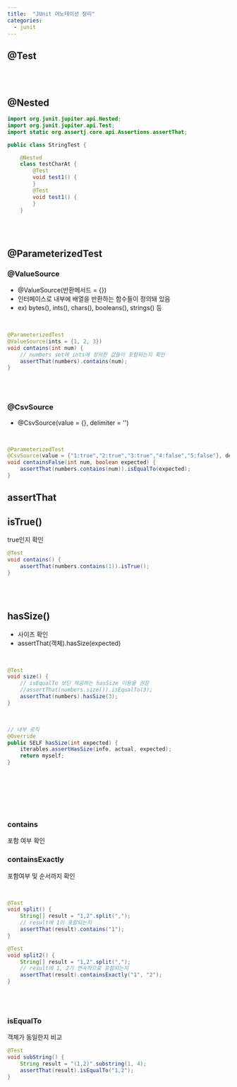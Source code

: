 ```yaml
---
title:  "JUnit 어노테이션 정리"
categories:
  - junit
---
```


## @Test

<br/>
<br/>

## @Nested


```java
import org.junit.jupiter.api.Nested;
import org.junit.jupiter.api.Test;
import static org.assertj.core.api.Assertions.assertThat;

public class StringTest {

    @Nested
    class testCharAt {
        @Test
        void test1() {
        }
        @Test
        void test1() {
        }
    }
```

<br/>
<br/>

## @ParameterizedTest

### @ValueSource
- @ValueSource(반환메서드 = {})
- 인터페이스로 내부에 배열을 반환하는 함수들이 정의돼 있음
- ex) bytes(), ints(), chars(), booleans(), strings() 등

<br/>

```java
@ParameterizedTest
@ValueSource(ints = {1, 2, 3})
void contains(int num) {
    // numbers set에 ints에 정의한 값들이 포함되는지 확인
    assertThat(numbers).contains(num);
}
```

<br/>
<br/>

### @CsvSource
- @CsvSource(value = {}, delimiter = '')

<br/>

```java
@ParameterizedTest
@CsvSource(value = {"1:true","2:true","3:true","4:false","5:false"}, delimiter = ':')
void containsFalse(int num, boolean expected) {
    assertThat(numbers.contains(num)).isEqualTo(expected);
}
```


## assertThat

## isTrue()
true인지 확인

```java
@Test
void contains() {
    assertThat(numbers.contains(1)).isTrue();
}
```

<br/>
<br/>

## hasSize()
- 사이즈 확인
- assertThat(객체).hasSize(expected)
  
<br/>

```java
@Test
void size() {
    // isEqualTo 보딘 제공하는 hasSize 이용을 권장
    //assertThat(numbers.size()).isEqualTo(3);
    assertThat(numbers).hasSize(3);
}
```

<br/>

```java
// 내부 로직
@Override
public SELF hasSize(int expected) {
    iterables.assertHasSize(info, actual, expected);
    return myself;
}
```

<br/>
<br/>
<br/>
<br/>
<br/>

### contains
포함 여부 확인

### containsExactly
포함여부 및 순서까지 확인

<br/>

```java
@Test
void split() {
    String[] result = "1,2".split(",");
    // result에 1이 포함되는지
    assertThat(result).contains("1");
}

@Test
void split2() {
    String[] result = "1,2".split(",");
    // result에 1, 2가 연속적으로 포함되는지
    assertThat(result).containsExactly("1", "2");
}
```

<br/>
<br/>

### isEqualTo
객체가 동일한지 비교

```java
@Test
void subString() {
    String result = "(1,2)".substring(1, 4);
    assertThat(result).isEqualTo("1,2");
}
```